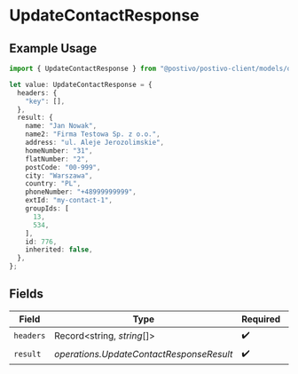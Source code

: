 # UpdateContactResponse

## Example Usage

```typescript
import { UpdateContactResponse } from "@postivo/postivo-client/models/operations";

let value: UpdateContactResponse = {
  headers: {
    "key": [],
  },
  result: {
    name: "Jan Nowak",
    name2: "Firma Testowa Sp. z o.o.",
    address: "ul. Aleje Jerozolimskie",
    homeNumber: "31",
    flatNumber: "2",
    postCode: "00-999",
    city: "Warszawa",
    country: "PL",
    phoneNumber: "+48999999999",
    extId: "my-contact-1",
    groupIds: [
      13,
      534,
    ],
    id: 776,
    inherited: false,
  },
};
```

## Fields

| Field                                    | Type                                     | Required                                 | Description                              |
| ---------------------------------------- | ---------------------------------------- | ---------------------------------------- | ---------------------------------------- |
| `headers`                                | Record<string, *string*[]>               | :heavy_check_mark:                       | N/A                                      |
| `result`                                 | *operations.UpdateContactResponseResult* | :heavy_check_mark:                       | N/A                                      |